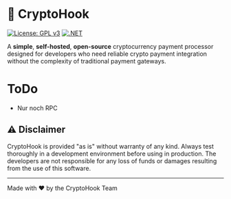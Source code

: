 # 🔗 CryptoHook

[![License: GPL v3](https://img.shields.io/badge/License-GPLv3-blue.svg)](https://www.gnu.org/licenses/gpl-3.0)
[![.NET](https://img.shields.io/badge/.NET-9.0-purple.svg)](https://dotnet.microsoft.com/)

A **simple**, **self-hosted**, **open-source** cryptocurrency payment processor designed for developers who need reliable crypto payment integration without the complexity of traditional payment gateways.

# ToDo

- Nur noch RPC

## ⚠️ Disclaimer

CryptoHook is provided "as is" without warranty of any kind. Always test thoroughly in a development environment before using in production. The developers are not responsible for any loss of funds or damages resulting from the use of this software.

---

Made with ❤️ by the CryptoHook Team
